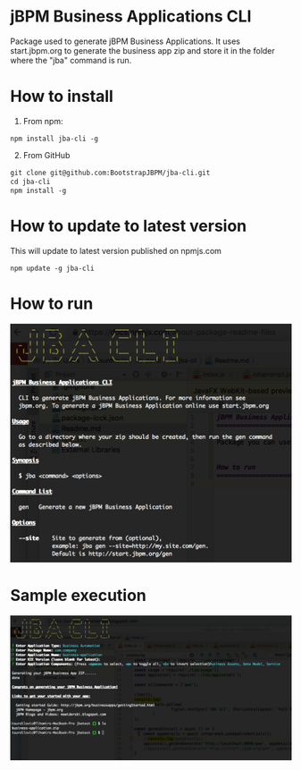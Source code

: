 jBPM Business Applications CLI
==============================

Package used to generate jBPM Business Applications. 
It uses start.jbpm.org to generate the business app zip and store it
in the folder where the "jba" command is run.

How to install
==============================
1. From npm: 
```
npm install jba-cli -g
```
2. From GitHub
```
git clone git@github.com:BootstrapJBPM/jba-cli.git
cd jba-cli
npm install -g
```
How to update to latest version
==============================
This will update to latest version published on npmjs.com
```
npm update -g jba-cli
```

How to run
==============================
![JBA Usage](img/jbareadme.png?raw=true)


Sample execution
==============================
![JBA Usage](img/jbausage.png?raw=true)